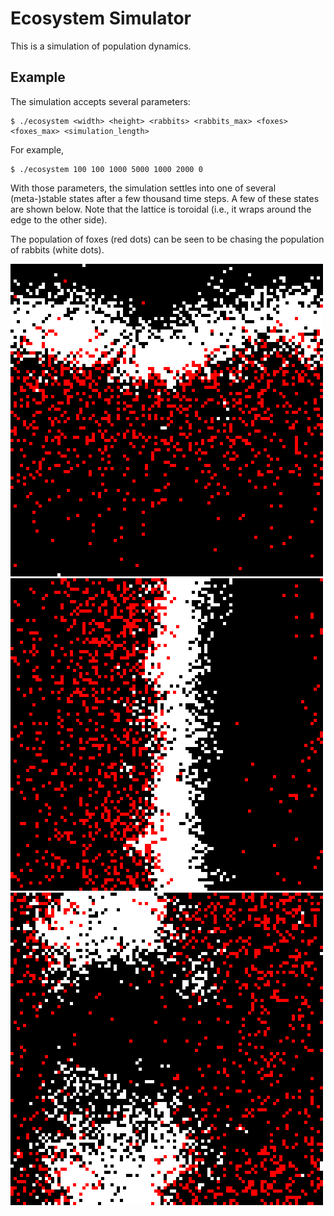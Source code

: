 Ecosystem Simulator
===================

This is a simulation of population dynamics.


Example
-------

The simulation accepts several parameters:

    $ ./ecosystem <width> <height> <rabbits> <rabbits_max> <foxes> <foxes_max> <simulation_length>
    

For example,

    $ ./ecosystem 100 100 1000 5000 1000 2000 0

With those parameters, the simulation settles into one of several (meta-)stable states after a few thousand time
steps. A few of these states are shown below. Note that the lattice is toroidal (i.e., it wraps around the edge to the
other side).

The population of foxes (red dots) can be seen to be chasing the population of rabbits (white dots).

![screenshot](screenshots/screenshot_1.png)
![screenshot](screenshots/screenshot_2.png)
![screenshot](screenshots/screenshot_3.png)

